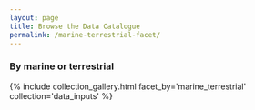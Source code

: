 ```yaml
---
layout: page
title: Browse the Data Catalogue
permalink: /marine-terrestrial-facet/
---
```


### By marine or terrestrial

{% include collection_gallery.html facet_by='marine_terrestrial' collection='data_inputs' %}
